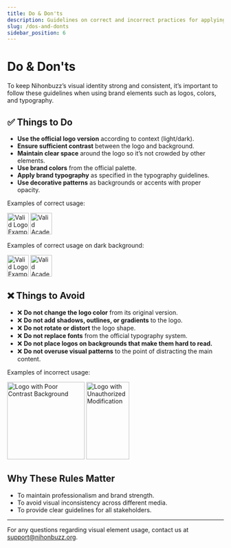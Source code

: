 ```yaml
---
title: Do & Don'ts
description: Guidelines on correct and incorrect practices for applying Nihonbuzz visual identity.
slug: /dos-and-donts
sidebar_position: 6
---
```


# Do & Don'ts

To keep Nihonbuzz’s visual identity strong and consistent, it’s important to follow these guidelines when using brand elements such as logos, colors, and typography.

## ✅ Things to Do

- **Use the official logo version** according to context (light/dark).
- **Ensure sufficient contrast** between the logo and background.
- **Maintain clear space** around the logo so it’s not crowded by other elements.
- **Use brand colors** from the official palette.
- **Apply brand typography** as specified in the typography guidelines.
- **Use decorative patterns** as backgrounds or accents with proper opacity.

Examples of correct usage:

<div class="preview-wrapper" style={{ display: 'flex', gap: '1rem', flexWrap: 'wrap' }}>
  <img src="/assets/Company/Nihonbuzz-Logo-Landscape-Light.png" alt="Valid Logo Example" height="50" />
  <img src="/assets/Academy/Nihonbuzz-Academy-Light-LS-Regular.png" alt="Valid Academy Logo Example" height="50" />
</div>

Examples of correct usage on dark background:

<div class="preview-wrapper-light" style={{ display: 'flex', gap: '1rem', flexWrap: 'wrap' }}>
  <img src="/assets/Company/Nihonbuzz-Logo-Landscape-Dark.png" alt="Valid Logo Example" height="50" />
  <img src="/assets/Academy/Nihonbuzz-Academy-Dark-LS-Regular.png" alt="Valid Academy Logo Example" height="50" />
</div>

## ❌ Things to Avoid

- ❌ **Do not change the logo color** from its original version.
- ❌ **Do not add shadows, outlines, or gradients** to the logo.
- ❌ **Do not rotate or distort** the logo shape.
- ❌ **Do not replace fonts** from the official typography system.
- ❌ **Do not place logos on backgrounds that make them hard to read.**
- ❌ **Do not overuse visual patterns** to the point of distracting the main content.

Examples of incorrect usage:

<div class="preview-wrapper" style={{ display: 'flex', gap: '1rem', flexWrap: 'wrap' }}>
  <img src="/assets/Company/Nihonbuzz-Logo-Light.png" style={{ backgroundColor: '#460707ff' }} alt="Logo with Poor Contrast Background" height="180" />
  <img src="/assets/Company/Nihonbuzz-Logo-Outlined.png" style={{ transform: 'rotate(180deg)' }} alt="Logo with Unauthorized Modification" height="180" width="100" />
</div>

## Why These Rules Matter

- To maintain professionalism and brand strength.
- To avoid visual inconsistency across different media.
- To provide clear guidelines for all stakeholders.

---

For any questions regarding visual element usage, contact us at [support@nihonbuzz.org](/hubungi-kami).
